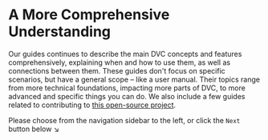 # A More Comprehensive Understanding

Our guides continues to describe the main DVC concepts and features
comprehensively, explaining when and how to use them, as well as connections
between them. These guides don't focus on specific scenarios, but have a general
scope – like a user manual. Their topics range from more technical foundations,
impacting more parts of DVC, to more advanced and specific things you can do. We
also include a few guides related to contributing to
[this open-source project](https://github.com/iterative/dvc).

Please choose from the navigation sidebar to the left, or click the `Next`
button below ↘
